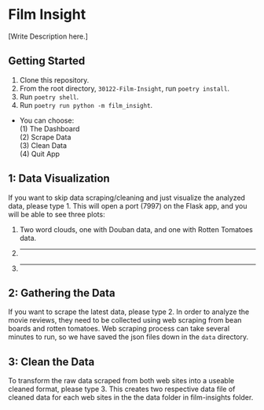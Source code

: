 <h1>Film Insight</h1>

[Write Description here.]


## Getting Started

1. Clone this repository.
2. From the root directory, ``30122-Film-Insight``, run ``poetry install``.
3. Run ``poetry shell``.
4. Run ``poetry run python -m film_insight``.
- You can choose:  
    (1) The Dashboard  
    (2) Scrape Data  
    (3) Clean Data  
    (4) Quit App  

## 1: Data Visualization

If you want to skip data scraping/cleaning and just visualize the analyzed data, please type 1.
This will open a port (7997) on the Flask app, and you will be able to see three plots:

1. Two word clouds, one with Douban data, and one with Rotten Tomatoes data. 
2. ***
3. ***

## 2: Gathering the Data

If you want to scrape the latest data, please type 2.
In order to analyze the movie reviews, they need to be collected using web scraping from bean boards and rotten tomatoes. Web scraping process can take several minutes to run, so we have saved the json files down in the ``data`` directory. 

## 3: Clean the Data

To transform the raw data scraped from both web sites into a useable cleaned format, please type 3.
This creates two respective data file of cleaned data for each web sites in the the data folder in film-insights folder.
